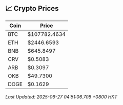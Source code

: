 ## 📈 Crypto Prices

| Coin | Price |
| ---- | ----- |
| BTC | $107782.4634 |
| ETH | $2446.6593 |
| BNB | $645.8497 |
| CRV | $0.5083 |
| ARB | $0.3097 |
| OKB | $49.7300 |
| DOGE | $0.1629 |

_Last Updated: 2025-06-27 04:51:06.708 +0800 HKT_